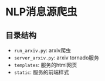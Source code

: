 # NLP消息源爬虫

## 目录结构
- ```run_arxiv.py```: arxiv爬虫
- ```server_arxiv.py```: arxiv tornado服务
- ```templates```: 服务的html网页
- ```static```: 服务的前端样式

